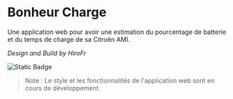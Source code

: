 # Bonheur Charge

Une application web pour avoir une estimation du pourcentage de batterie et du temps de charge de sa Citroën AMI.

*Design and Build by HiroFr*

![Static Badge](https://img.shields.io/badge/Version-1.1.0-2187FF)

> Note : Le style et les fonctionnalités de l'application web sont en cours de développement.
